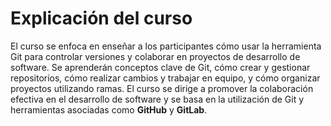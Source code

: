 # Explicación del curso

 El curso se enfoca en enseñar a los participantes cómo usar la herramienta Git para controlar versiones y colaborar en proyectos de desarrollo de software. Se aprenderán conceptos clave de Git, cómo crear y gestionar repositorios, cómo realizar cambios y trabajar en equipo, y cómo organizar proyectos utilizando ramas. El curso se dirige a promover la colaboración efectiva en el desarrollo de software y se basa en la utilización de Git y herramientas asociadas como **GitHub** y **GitLab**.
